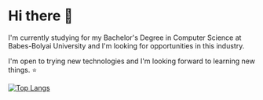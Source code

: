 # Hi there 👋

I'm currently studying for my Bachelor's Degree in Computer Science at Babes-Bolyai University and I'm looking for opportunities in this industry. 

I'm open to trying new technologies and I'm looking forward to learning new things. :star:

[![Top Langs](https://github-readme-stats-git-masterrstaa-rickstaa.vercel.app/api/top-langs/?username=AlexandraaLupu)](https://github.com/anuraghazra/github-readme-stats)

<!--
**AlexandraaLupu/AlexandraaLupu** is a ✨ _special_ ✨ repository because its `README.md` (this file) appears on your GitHub profile.

Here are some ideas to get you started:

- 🔭 I’m currently working on ...
- 🌱 I’m currently learning ...
- 👯 I’m looking to collaborate on ...
- 🤔 I’m looking for help with ...
- 💬 Ask me about ...
- 📫 How to reach me: ...
- 😄 Pronouns: ...
- ⚡ Fun fact: ...
-->
